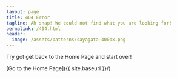 ```yaml
---
layout: page
title: 404 Error
tagline: Ah snap! We could not find what you are looking for!
permalink: /404.html
header:
  image: /assets/patterns/sayagata-400px.png
---
```


Try got get back to the Home Page and start over!

[Go to the Home Page]({{ site.baseurl }}/)

